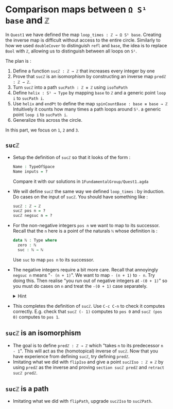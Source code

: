 # Comparison maps between `Ω S¹ base` and `ℤ`

In `Quest1` we have defined the map `loop_times : ℤ → Ω S¹ base`.
Creating the inverse map is difficult without access to the entire circle.
Similarly to how we used `doubleCover` to distinguish `refl` and `base`,
the idea is to replace `Bool` with `ℤ`, 
allowing us to distinguish between all loops on `S¹`.

The plan is :

1. Define a function `sucℤ : ℤ → ℤ` that increases every integer by one
2. Prove that `sucℤ` is an isomorphism by constructing 
   an inverse map `predℤ : ℤ → ℤ`.
3. Turn `sucℤ` into a path `sucPath : ℤ ≡ ℤ` using `isoToPath`
4. Define `helix : S¹ → Type` by mapping `base` to `ℤ` and
   a generic point `loop i` to `sucPath i`.
5. Use `helix` and `endPt` to define the map 
   `spinCountBase : base ≡ base → ℤ`
   Intuitively it counts how many times a path loops around `S¹`. 
   a generic point `loop i` to `sucPath i`.
6. Generalize this across the circle.

In this part, we focus on `1`, `2` and `3`.

## `sucℤ`

- Setup the definition of `sucℤ` so that it looks of the form : 
  ```agda
  Name : TypeOfSpace
  Name inputs = ?
  ```
  
  Compare it with our solutions in `1FundamentalGroup/Quest1.agda`
- We will define `sucℤ` the same way we defined `loop_times` : 
  by induction.
  Do cases on the input of `sucℤ`.
  You should have something like :
  ```agda
  sucℤ : ℤ → ℤ
  sucℤ pos n = ?
  sucℤ negsuc n = ?
  ```
- For the non-negative integers `pos n` we want to map to its successor.
  Recall that the `n` here is a point of the naturals `ℕ` whose definition is :
  ```agda
  data ℕ : Type where
    zero : ℕ
    suc : ℕ → ℕ
  ```
  Use `suc` to map `pos n` to its successor.
- The negative integers require a bit more care.
  Recall that annoyingly `negsuc n` means "`- (n + 1)`".
  We want to map `- (n + 1)` to `- n`.
  Try doing this. 
  Then realise "you run out of negative integers at `-(0 + 1)`"
  so you must do cases on `n` and treat the `-(0 + 1)` case separately.
  <p>
  <details>
  <summary>Hint</summary>
  
  Do `C-c C-c` on `n`.
  Then map `negsuc 0` to `pos 0`. 
  For `negsuc (suc n)`, map it to `negsuc n`.
  
  </details>
  </p>
- This completes the definition of `sucℤ`.
  Use `C-c C-n` to check it computes correctly.
  E.g. check that `sucℤ (- 1)` computes to `pos 0`
  and `sucℤ (pos 0)` computes to `pos 1`.
  
## `sucℤ` is an isomorphism

- The goal is to define `predℤ : ℤ → ℤ` which 
  "takes `n` to its predecessor `n - 1`".
  This will act as the (homotopical) inverse of `sucℤ`.
  Now that you have experience from defining `sucℤ`,
  try defining `predℤ`.
- Imitating what we did with `flipIso` and 
  give a point `sucℤIso : ℤ ≅ ℤ`
  by using `predℤ` as the inverse and proving
  `section sucℤ predℤ` and `retract sucℤ predℤ`. 

## `sucℤ` is a path

- Imitating what we did with `flipPath`, 
  upgrade `sucℤIso` to `sucℤPath`.
